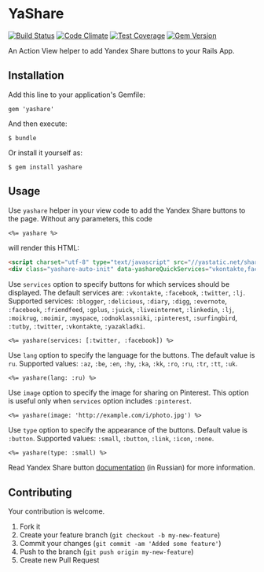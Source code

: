 # YaShare

[![Build Status](https://travis-ci.org/andrewgr/yashare.png)](https://travis-ci.org/andrewgr/yashare)
[![Code Climate](https://codeclimate.com/github/andrewgr/yashare/badges/gpa.svg)](https://codeclimate.com/github/andrewgr/yashare)
[![Test Coverage](https://codeclimate.com/github/andrewgr/yashare/badges/coverage.svg)](https://codeclimate.com/github/andrewgr/yashare/coverage)
[![Gem Version](https://badge.fury.io/rb/yashare.svg)](http://badge.fury.io/rb/yashare)

An Action View helper to add Yandex Share buttons to your Rails App.

## Installation

Add this line to your application's Gemfile:

    gem 'yashare'

And then execute:

    $ bundle

Or install it yourself as:

    $ gem install yashare

## Usage

Use `yashare` helper in your view code to add the Yandex Share buttons to the page. Without any parameters, this code

    <%= yashare %>

will render this HTML:
```HTML
<script charset="utf-8" type="text/javascript" src="//yastatic.net/share/share.js"></script>
<div class="yashare-auto-init" data-yashareQuickServices="vkontakte,facebook,twitter,lj" data-yashareL10n="ru" data-yashareType="button"></div>
```

Use `services` option to specify buttons for which services should be displayed. The default services are: `:vkontakte`, `:facebook`, `:twitter`, `:lj`. Supported services: `:blogger`, `:delicious`, `:diary`, `:digg`, `:evernote`, `:facebook`, `:friendfeed`, `:gplus`, `:juick`, `:liveinternet`, `:linkedin`, `:lj`, `:moikrug`, `:moimir`, `:myspace`, `:odnoklassniki`, `:pinterest`, `:surfingbird`, `:tutby`, `:twitter`, `:vkontakte`, `:yazakladki`.

    <%= yashare(services: [:twitter, :facebook]) %>

Use `lang` option to specify the language for the buttons. The default value is `ru`. Supported values: `:az`,
`:be`, `:en`, `:hy`, `:ka`, `:kk`, `:ro`, `:ru`, `:tr`, `:tt`, `:uk`.

    <%= yashare(lang: :ru) %>

Use `image` option to specify the image for sharing on Pinterest. This option is useful only when `services` option includes `:pinterest`.

    <%= yashare(image: 'http://example.com/i/photo.jpg') %>

Use `type` option to specify the appearance of the buttons. Default value is `:button`. Supported values: `:small`, `:button`, `:link`, `:icon`, `:none`.

    <%= yashare(type: :small) %>

Read Yandex Share button [documentation](https://tech.yandex.ru/share/) (in Russian) for more information.

## Contributing

Your contribution is welcome.

1. Fork it
2. Create your feature branch (`git checkout -b my-new-feature`)
3. Commit your changes (`git commit -am 'Added some feature'`)
4. Push to the branch (`git push origin my-new-feature`)
5. Create new Pull Request
